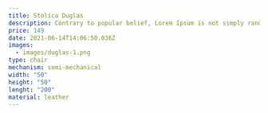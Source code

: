 ```yaml
---
title: Stolica Duglas
description: Contrary to popular belief, Lorem Ipsum is not simply random text.
price: 149
date: 2021-06-14T14:06:50.036Z
images:
  - images/duglas-1.png
type: chair
mechanism: semi-mechanical
width: "50"
height: "50"
lenght: "200"
material: leather
---
```

